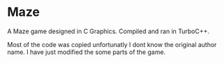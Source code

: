 # Maze
A Maze game designed in C Graphics. Compiled and ran in TurboC++.

Most of the code was copied unfortunatly I dont know the original author name.
I have just modified the some parts of the game.
